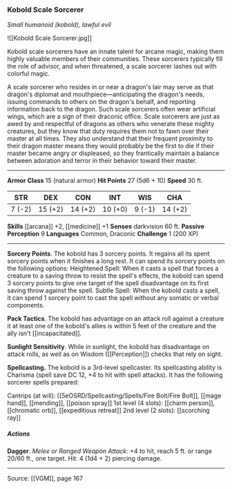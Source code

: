 ### Kobold Scale Sorcerer
_Small humanoid (kobold), lawful evil_

![[Kobold Scale Sorcerer.jpg]]

Kobold scale sorcerers have an innate talent for arcane magic, making them highly valuable members of their communities. These sorcerers typically fill the role of advisor, and when threatened, a scale sorcerer lashes out with colorful magic.

A scale sorcerer who resides in or near a dragon's lair may serve as that dragon's diplomat and mouthpiece—anticipating the dragon's needs, issuing commands to others on the dragon's behalf, and reporting information back to the dragon. Such scale sorcerers often wear artificial wings, which are a sign of their draconic office. Scale sorcerers are just as awed by and respectful of dragons as others who venerate these mighty creatures, but they know that duty requires them not to fawn over their master at all times. They also understand that their frequent proximity to their dragon master means they would probably be the first to die if their master became angry or displeased, so they frantically maintain a balance between adoration and terror in their behavior toward their master.



---

**Armor Class** 15 (natural armor)
**Hit Points** 27 (5d6 + 10)
**Speed** 30 ft.

| STR     | DEX     | CON     | INT     | WIS     | CHA     |
|---------|---------|---------|---------|---------|---------|
| 7 (-2) | 15 (+2) | 14 (+2) | 10 (+0) | 9 (-1) | 14 (+2) |

**Skills** [[arcana]] +2, [[medicine]] +1
**Senses** darkvision 60 ft.
**Passive Perception** 9
**Languages** Common, Draconic
**Challenge** 1 (200 XP)

---

**Sorcery Points**. The kobold has 3 sorcery points. It regains all its spent sorcery points when it finishes a long rest. It can spend its sorcery points on the following options: Heightened Spell: When it casts a spell that forces a creature to a saving throw to resist the spell's effects, the kobold can spend 3 sorcery points to give one target of the spell disadvantage on its first saving throw against the spell. Subtle Spell: When the kobold casts a spell, it can spend 1 sorcery point to cast the spell without any somatic or verbal components.

**Pack Tactics**. The kobold has advantage on an attack roll against a creature it at least one of the kobold's allies is within 5 feet of the creature and the ally isn't [[incapacitated]].

**Sunlight Sensitivity**. While in sunlight, the kobold has disadvantage on attack rolls, as well as on Wisdom ([[Perception]]) checks that rely on sight.

**Spellcasting.** The kobold is a 3rd-level spellcaster. Its spellcasting ability is Charisma (spell save DC 12, +4 to hit with spell attacks). It has the following sorcerer spells prepared:

Cantrips (at will): [[5eOSRD/Spellcasting/Spells/Fire Bolt/Fire Bolt]], [[mage hand]], [[mending]], [[poison spray]]
1st level (4 slots): [[charm person]], [[chromatic orb]], [[expeditious retreat]]
2nd level (2 slots): [[scorching ray]]

##### Actions
**Dagger**. _Melee or Ranged Weapon Attack:_ +4 to hit, reach 5 ft. or range 20/60 ft., one target. Hit: 4 (1d4 + 2) piercing damage.


---

Source: [[VGM]], page 167